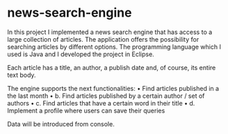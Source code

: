# news-search-engine
In this project I implemented a news search engine that has access to a large collection of articles. The application offers the possibility for searching articles by different options. The programming language which I used is Java and I developed the project in Eclipse.

Each article has a title, an author, a publish date and, of course, its entire text body.

The engine supports the next functionalities:
•	Find articles published in a the last month
•	b. Find articles published by a certain author / set of authors
•	c. Find articles that have a certain word in their title
•	d. Implement a profile where users can save their queries

Data will be introduced from console.
